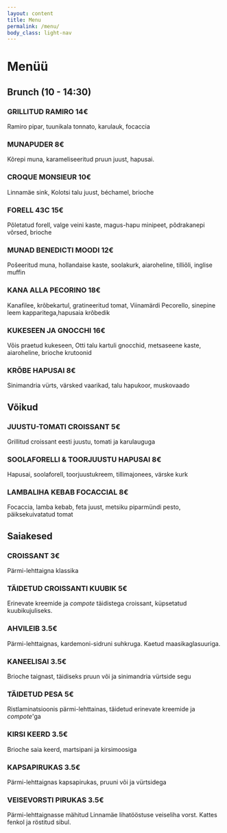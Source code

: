 ```yaml
---
layout: content
title: Menu
permalink: /menu/
body_class: light-nav
---
```

<h1>Menüü</h1>

<section class="menu-section">
  <h2 class="menu-heading">Brunch (10 - 14:30)</h2>
  <div class="menu-item">
    <h3>GRILLITUD RAMIRO <span class="price">14€</span></h3>
    <p>Ramiro pipar, tuunikala tonnato, karulauk, focaccia</p>
  </div>
  <div class="menu-item">
    <h3>MUNAPUDER <span class="price">8€</span></h3>
    <p>Kõrepi muna, karameliseeritud pruun juust, hapusai.</p>
  </div>
  <div class="menu-item">
    <h3>CROQUE MONSIEUR  <span class="price">10€</span></h3>
    <p>Linnamäe sink, Kolotsi talu juust, béchamel, brioche</p>
  </div>
  <div class="menu-item">
    <h3>FORELL 43C <span class="price">15€</span></h3>
    <p>Põletatud forell, valge veini kaste, magus-hapu minipeet, põdrakanepi võrsed, brioche</p>
  </div>
  <div class="menu-item">
    <h3>MUNAD BENEDICTI MOODI <span class="price">12€</span></h3>
    <p>Pošeeritud muna, hollandaise kaste, soolakurk, aiaroheline, tilliõli, inglise muffin</p>
  </div>
  <div class="menu-item">
    <h3>KANA ALLA PECORINO  <span class="price">18€</span></h3>
    <p>Kanafilee, krõbekartul, gratineeritud tomat, Viinamärdi Pecorello, sinepine leem kapparitega,hapusaia krõbedik</p>
  </div>
  <div class="menu-item">
    <h3>KUKESEEN JA GNOCCHI  <span class="price">16€</span></h3>
    <p>Võis praetud kukeseen, Otti talu kartuli gnocchid, metsaseene kaste, aiaroheline, brioche krutoonid</p>
  </div>
  <div class="menu-item">
    <h3>KRÕBE HAPUSAI <span class="price">8€</span></h3>
    <p>Sinimandria vürts, värsked vaarikad, talu hapukoor, muskovaado</p>
  </div>
</section>

<section class="menu-section">
  <h2 class="menu-heading">Võikud</h2>
  <div class="menu-item">
    <h3>JUUSTU-TOMATI CROISSANT  <span class="price">5€</span></h3>
    <p>Grillitud croissant eesti juustu, tomati ja karulauguga</p>
  </div>
  <div class="menu-item">
    <h3>SOOLAFORELLI & TOORJUUSTU HAPUSAI <span class="price">8€</span></h3>
    <p>Hapusai, soolaforell, toorjuustukreem, tillimajonees, värske kurk</p>
  </div><div class="menu-item">
    <h3>LAMBALIHA KEBAB FOCACCIAL <span class="price">8€</span></h3>
    <p>Focaccia, lamba kebab, feta juust, metsiku piparmündi pesto, päiksekuivatatud tomat</p>
  </div>
</section>


<section class="menu-section">
  <h2 class="menu-heading">Saiakesed</h2>
  <div class="menu-item">
    <h3>CROISSANT <span class="price">3€</span></h3>
    <p>Pärmi-lehttaigna klassika</p>
  </div>
  <div class="menu-item">
    <h3>TÄIDETUD CROISSANTI KUUBIK <span class="price">5€</span></h3>
    <p>Erinevate kreemide ja <em>compote</em> täidistega croissant, küpsetatud kuubikujuliseks.</p>
  </div>
  <div class="menu-item">
    <h3>AHVILEIB <span class="price">3.5€</span></h3>
    <p>Pärmi-lehttaignas, kardemoni-sidruni suhkruga. Kaetud maasikaglasuuriga.</p>
  </div>
  <div class="menu-item">
    <h3>KANEELISAI <span class="price">3.5€</span></h3>
    <p>Brioche taignast, täidiseks pruun või ja sinimandria vürtside segu</p>
  </div>
  <div class="menu-item">
    <h3>TÄIDETUD PESA <span class="price">5€</span></h3>
    <p>Ristlaminatsioonis pärmi-lehttainas, täidetud erinevate kreemide ja <em>compote</em>'ga</p>
  </div>
  <div class="menu-item">
    <h3>KIRSI KEERD <span class="price">3.5€</span></h3>
    <p>Brioche saia keerd, martsipani ja kirsimoosiga</p>
  </div>
  <div class="menu-item">
    <h3>KAPSAPIRUKAS <span class="price">3.5€</span></h3>
    <p>Pärmi-lehttaignas kapsapirukas, pruuni või ja vürtsidega</p>
  </div>
  <div class="menu-item">
    <h3>VEISEVORSTI PIRUKAS <span class="price">3.5€</span></h3>
    <p>Pärmi-lehttaignasse mähitud Linnamäe lihatööstuse veiseliha vorst. Kattes fenkol ja röstitud sibul.</p>
  </div>
</section>

